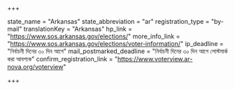 +++

state_name = "Arkansas"
state_abbreviation = "ar"
registration_type = "by-mail"
translationKey = "Arkansas"
hp_link = "https://www.sos.arkansas.gov/elections/"
more_info_link = "https://www.sos.arkansas.gov/elections/voter-information/"
ip_deadline = "নির্বাচনী দিনের ৩০ দিন আগে"
mail_postmarked_deadline = "নির্বাচনী দিনের ৩০ দিন আগে পোস্টমার্ক করা আবশ্যক"
confirm_registration_link = "https://www.voterview.ar-nova.org/voterview"

+++